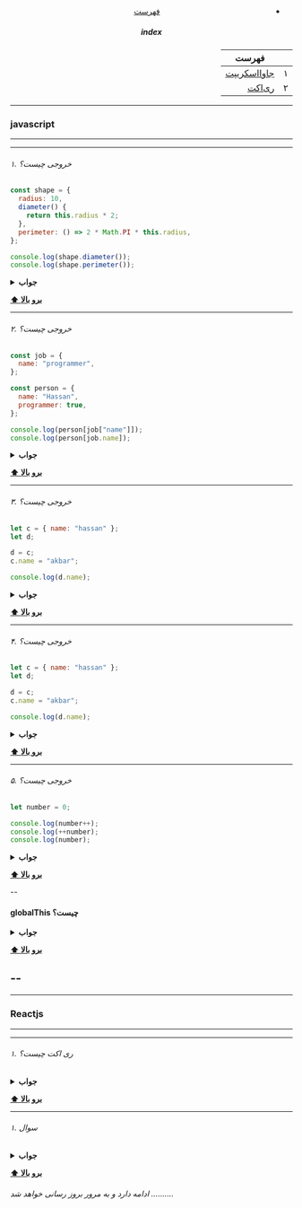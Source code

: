 <div dir="rtl" align="center">

- [فهرست](/README.md)

##### index

|     | فهرست                      |
| --- | -------------------------- |
| ۱   | [جاوااسکریپت](#javascript) |
| ۲   | [ری‌اکت](#reactjs)         |

</div>

---

### javascript

---

---

###### ۱. خروجی چیست؟

```javascript
const shape = {
  radius: 10,
  diameter() {
    return this.radius * 2;
  },
  perimeter: () => 2 * Math.PI * this.radius,
};

console.log(shape.diameter());
console.log(shape.perimeter());
```

<details><summary><b>جواب</b></summary>
<p>

### 20

### NAN

<div dir="rtl">
توضیح : همانطور که می بینید مقدار ‍‍‍diameter‍  یک فانکشن معمولی است
و مقدار perimeter یک arrow فانکش است

در فانکشن معمولی کلمه کلیدی ‍`this` به آبجکت shape اشاره می کند
اما در arrow فانکشن به آبجکت window اشاره دارد که در آن radius وجود ندارد

</div>
</p>
</details>

**[⬆ برو بالا](#index)**

---

###### ۲. خروجی چیست؟

```javascript
const job = {
  name: "programmer",
};

const person = {
  name: "Hassan",
  programmer: true,
};

console.log(person[job["name"]]);
console.log(person[job.name]);
```

<details><summary><b>جواب</b></summary>
<p>

### true

### true

</p>
</details>

**[⬆ برو بالا](#index)**

---

###### ۳. خروجی چیست؟

```javascript
let c = { name: "hassan" };
let d;

d = c;
c.name = "akbar";

console.log(d.name);
```

<details><summary><b>جواب</b></summary>
<p>

### akbar

<div dir="rtl">
در جاوااسکریپت تمام آبجکت ها با ریفرنس ذخیره می شوند لذا یک آبجکت را مساوی آبجکت دیگر قرار می دهیم در فضای حافظه به یک مکان اشاره دارند
</div>

</p>
</details>

**[⬆ برو بالا](#index)**

---

###### ۴. خروجی چیست؟

```javascript
let c = { name: "hassan" };
let d;

d = c;
c.name = "akbar";

console.log(d.name);
```

<details><summary><b>جواب</b></summary>
<p>

### akbar

<div dir="rtl">
در جاوااسکریپت تمام آبجکت ها با ریفرنس ذخیره می شوند لذا یک آبجکت را مساوی آبجکت دیگر قرار می دهیم در فضای حافظه به یک مکان اشاره دارند
</div>

</p>
</details>

**[⬆ برو بالا](#index)**

---

###### ۵. خروجی چیست؟

```javascript
let number = 0;

console.log(number++);
console.log(++number);
console.log(number);
```

<details><summary><b>جواب</b></summary>
<p>

##### 0 (اول مقدار قبلی نشان داده می شود یعنی صفر و بعد اضافه می شود الان مقدار ۱ است اما صفر نشان داده میشود)

##### 2 (مقدار اضافه می شود بعد نشان داده می شود یعنی ۲ و الان مقدار ۲ است)

##### 2

<div dir="rtl">

</div>

</p>
</details>

**[⬆ برو بالا](#index)**

--

#### globalThis چیست؟

<details><summary><b>جواب</b></summary>
<p>

<div dir="rtl">
globalThis آبجکت گلوبال کنتکس جاری را به ما بر می گرداند

- در مرورگر window

* در nodejs گلوبال یا global

* در ورکر ها self
</div>
</p>
</details>

**[⬆ برو بالا](#index)**

## --

---

### Reactjs

---

---

###### ۱. ری اکت چیست؟

<details><summary><b>جواب</b></summary>
<p>

<div dir="rtl">
ری اکت یک کتابخانه فرانت اند اوپن سورس جاوااسکریپت است که برای ساخت رابط کاربری خصوصا برای اپلکیشن های تک صفه ای بکار می رود.

ری اکت در فیسبوک در سال ۲۰۱۱ ایجاد شد و تا به امروز در حال گسترش است

</div>
</p>
</details>

**[⬆ برو بالا](#index)**

---

###### ۱. سوال

<details><summary><b>جواب</b></summary>
<p>

<div dir="rtl">
شرح
</div>
</p>
</details>

**[⬆ برو بالا](#index)**

###### ادامه دارد و به مرور بروز رسانی خواهد شد ..........
